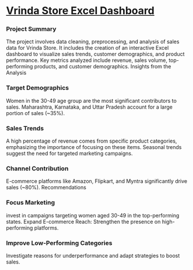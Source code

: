 # [Vrinda Store Excel Dashboard](https://youtu.be/gTK5rNhWJyA?si=2hz05n0ovS9M1BxF)
### Project Summary
The project involves data cleaning, preprocessing, and analysis of sales data for Vrinda Store.
It includes the creation of an interactive Excel dashboard to visualize sales trends, customer demographics, and product performance.
Key metrics analyzed include revenue, sales volume, top-performing products, and customer demographics.
Insights from the Analysis

### Target Demographics
Women in the 30-49 age group are the most significant contributors to sales.
Maharashtra, Karnataka, and Uttar Pradesh account for a large portion of sales (~35%).

### Sales Trends
A high percentage of revenue comes from specific product categories, emphasizing the importance of focusing on these items.
Seasonal trends suggest the need for targeted marketing campaigns.

### Channel Contribution
E-commerce platforms like Amazon, Flipkart, and Myntra significantly drive sales (~80%).
Recommendations

### Focus Marketing
invest in campaigns targeting women aged 30-49 in the top-performing states.
Expand E-commerce Reach: Strengthen the presence on high-performing platforms.

### Improve Low-Performing Categories
Investigate reasons for underperformance and adapt strategies to boost sales.
